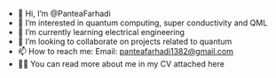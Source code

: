 - 👋 Hi, I’m @PanteaFarhadi
- 👀 I’m interested in quantum computing, super conductivity and QML
- 🌱 I’m currently learning electrical engineering
- 💞️ I’m looking to collaborate on projects related to quantum
- 📫 How to reach me: Email: panteafarhadi1382@gmail.com
- 💁‍♀️ You can read more about me in my CV attached here
<!---
PanteaFarhadi/PanteaFarhadi is a ✨ special ✨ repository because its `README.md` (this file) appears on your GitHub profile.
You can click the Preview link to take a look at your changes.
--->
